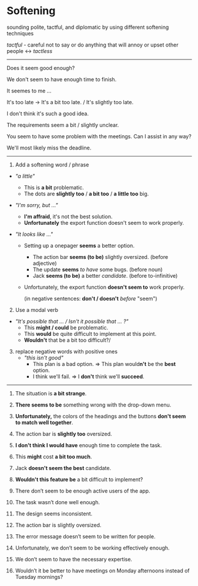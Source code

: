 # Softening

sounding polite,
tactful, and diplomatic by using different softening
techniques

*tactful* - careful not to say or do anything that will annoy or upset other people <-> *tactless*

***
Does it seem good enough?

We don't seem to have enough time to finish.

It seemes to me ...

It's too late -> It's a bit too late. / It's slightly too late.

I don't think it's such a good idea.

The requirements seem a bit / slightly unclear.

You seem to have some problem with the meetings. Can I assist in any way?

We'll most likely miss the deadline.
***

1. Add a softening word / phrase

- *"a little"*
  - This is **a bit** problematic.
  - The dots are **slightly too** / **a bit too** / **a little too** big.

- *"I'm sorry, but ..."*
  - **I'm affraid**, it's not the best solution.
  - **Unfortunately** the export function doesn't seem to work properly.

- *"It looks like ..."*
  - Setting up a onepager **seems** a better option.
    - The action bar **seems (to be)** slightly oversized. (before adjective)
    - The update **seems** *to have* some bugs. (before noun)
    - Jack **seems (to be)** a better *candidate*. (before to-infinitive)
  - Unfortunately, the export function **doesn't seem to** work properly.

    (in negative sentences: **don't / doesn't** *before* "seem")

2. Use a modal verb

- *"It's possible that ... / Isn't it possible that ... ?"*
  - This **might / could** be problematic.
  - This **would** be quite difficult to implement at this point.
  - **Wouldn't** that be a bit too difficult?/

3. replace negative words with positive ones
   - *"this isn't good"*
     - This plan is a bad option. => This plan would**n't** be the **best** option.
     - I think we'll fail. => I **don't** think we'll **succeed**.

***

1. The situation is **a bit strange**.

2. **There seems to be** something wrong with the drop-down menu.

3. **Unfortunately,** the colors of the headings and the buttons **don't seem to match well together**.

4. The action bar is **slightly too** oversized.

5. **I don't think I would have** enough time to complete the task.

6. This **might** cost **a bit too much**.
7. Jack **doesn't seem the best** candidate.
8. **Wouldn't this feature be** a bit difficult to implement?

9. There don’t seem to be enough active users of the app.

10. The task wasn’t done well enough.
11. The design seems inconsistent.
12.  The action bar is slightly oversized.
13.  The error message doesn’t seem to be written for people.
14.  Unfortunately, we don’t seem to be working effectively enough.
15. We don’t seem to have the necessary expertise.
16. Wouldn’t it be better to have meetings on Monday afternoons instead of Tuesday mornings?




